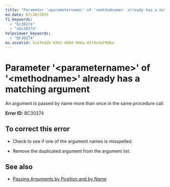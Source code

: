 ```yaml
---
title: "Parameter '<parametername>' of '<methodname>' already has a matching argument"
ms.date: 07/20/2015
f1_keywords: 
  - "bc30274"
  - "vbc30274"
helpviewer_keywords: 
  - "BC30274"
ms.assetid: 5ce7ed2b-d3b3-409d-946a-65f4c9af986a
---
```

# Parameter '\<parametername>' of '\<methodname>' already has a matching argument
An argument is passed by name more than once in the same procedure call.  
  
 **Error ID:** BC30274  
  
## To correct this error  
  
- Check to see if one of the argument names is misspelled.  
  
- Remove the duplicated argument from the argument list.  
  
## See also

- [Passing Arguments by Position and by Name](../programming-guide/language-features/procedures/passing-arguments-by-position-and-by-name.md)
